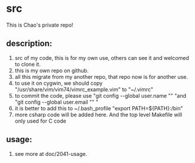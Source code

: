 # src

This is Chao's private repo!

## description: 

1. src of my code, this is for my own use, others can see it and welcomed to clone it.
2. this is my own repo on github.
3. all this migrate from my another repo, that repo now is for another use.
4. to use it on cygwin, we should copy "/usr/share/vim/vim74/vimrc_example.vim" to "~/.vimrc" 
5. to commit the code, please use "git config --global user.name "<yourname>" "and "git config --global user.email "<yourmail>"  "
6. it is better to add this to ~/.bash_profile "export PATH=${PATH}:<pathToThisRepo>/bin"
7. more csharp code will be added here. And the top level Makefile will only used for C code

## usage:

1. see more at doc/2041-usage.

